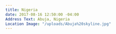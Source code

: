 ```yaml
---
title: Nigeria
date: 2017-08-16 12:50:00 -04:00
Address Text: Abuja, Nigeria
Location Image: "/uploads/Abuja%20skyline.jpg"
---
```


